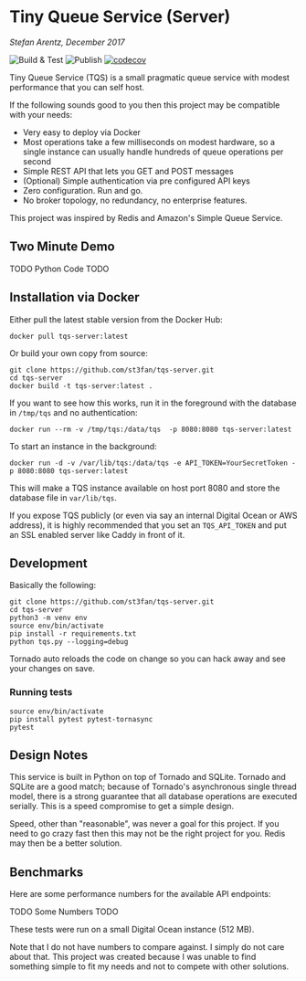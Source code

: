# Tiny Queue Service (Server)

_Stefan Arentz, December 2017_

![Build & Test](https://github.com/TinyWebServices/tqs-server/workflows/.github/workflows/main.yml/badge.svg) ![Publish](https://github.com/TinyWebServices/tqs-server/workflows/.github/workflows/publish.yml/badge.svg) [![codecov](https://codecov.io/gh/st3fan/tqs-server/branch/master/graph/badge.svg)](https://codecov.io/gh/st3fan/tqs-server)

Tiny Queue Service (TQS) is a small pragmatic queue service with
modest performance that you can self host.

If the following sounds good to you then this project may be
compatible with your needs:

- Very easy to deploy via Docker
- Most operations take a few milliseconds on modest hardware, so a single instance can usually handle hundreds of queue operations per second
- Simple REST API that lets you GET and POST messages
- (Optional) Simple authentication via pre configured API keys
- Zero configuration. Run and go.
- No broker topology, no redundancy, no enterprise features.

This project was inspired by Redis and Amazon's Simple Queue Service.

## Two Minute Demo

TODO Python Code TODO

## Installation via Docker

Either pull the latest stable version from the Docker Hub:

```
docker pull tqs-server:latest
```

Or build your own copy from source:

```
git clone https://github.com/st3fan/tqs-server.git
cd tqs-server
docker build -t tqs-server:latest .
```

If you want to see how this works, run it in the foreground with the database in `/tmp/tqs` and no authentication:

```
docker run --rm -v /tmp/tqs:/data/tqs  -p 8080:8080 tqs-server:latest
```

To start an instance in the background:

```
docker run -d -v /var/lib/tqs:/data/tqs -e API_TOKEN=YourSecretToken -p 8080:8080 tqs-server:latest
```

This will make a TQS instance available on host port 8080 and store
the database file in `var/lib/tqs`.

If you expose TQS publicly (or even via say an internal Digital Ocean
or AWS address), it is highly recommended that you set an
`TQS_API_TOKEN` and put an SSL enabled server like Caddy in front of
it.

## Development

Basically the following:

```
git clone https://github.com/st3fan/tqs-server.git
cd tqs-server
python3 -m venv env
source env/bin/activate
pip install -r requirements.txt
python tqs.py --logging=debug
```

Tornado auto reloads the code on change so you can hack away and see your changes on save.

### Running tests

```
source env/bin/activate
pip install pytest pytest-tornasync
pytest
```

## Design Notes

This service is built in Python on top of Tornado and SQLite. Tornado
and SQLite are a good match; because of Tornado's asynchronous single
thread model, there is a strong guarantee that all database operations
are executed serially. This is a speed compromise to get a simple
design.

Speed, other than "reasonable", was never a goal for this project. If
you need to go crazy fast then this may not be the right project for
you. Redis may then be a better solution.

## Benchmarks

Here are some performance numbers for the available API endpoints:

TODO Some Numbers TODO

These tests were run on a small Digital Ocean instance (512 MB).

Note that I do not have numbers to compare against. I simply do not
care about that. This project was created because I was unable to find
something simple to fit my needs and not to compete with other solutions.
